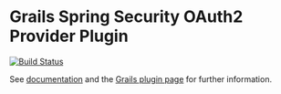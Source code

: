 Grails Spring Security OAuth2 Provider Plugin
=============================================
[![Build Status](https://travis-ci.org/bluesliverx/grails-spring-security-oauth2-provider.svg?branch=master)](https://travis-ci.org/bluesliverx/grails-spring-security-oauth2-provider)

See [documentation](http://bluesliverx.github.io/grails-spring-security-oauth2-provider/) and the
[Grails plugin page](http://grails.org/plugin/spring-security-oauth2-provider) for further information.
